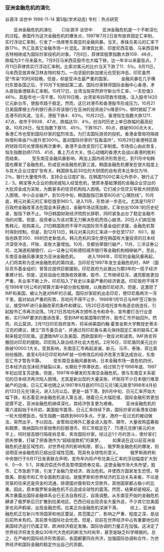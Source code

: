 ### 亚洲金融危机的演化
谷源洋  谈世中
1998-11-14
第5版(学术动态)
专栏：热点研究

　　亚洲金融危机的演化
　　□谷源洋  谈世中
　　亚洲金融危机是一个不断深化的过程。泰国作为这次金融危机的爆发点，1997年7月2日宣布放弃固定汇率制，实行浮动汇率制，引发了一场席卷东南亚的金融风暴。当天，泰铢兑美元的汇率下跌17％，外汇及其它金融市场一片混乱。菲律宾比索、印度尼西亚盾、马来西亚林吉特相继成为国际炒家投机的对象。7月8日，菲律宾股票指数大跌109．46点，跌幅为3个月来最大。7月9日马来西亚股市也大幅下挫，达一年半以来最低点。7月11日菲律宾实行浮动汇率制，比索对美元的比价当天下跌了11．5％。8月11日，马来西亚放弃保卫林吉特的努力。一向坚挺的新加坡元也受到冲击。印尼虽然受“传染”的时间较晚，但是，却是受冲击最严重的国家。
　　金融风暴在几乎横扫东盟各国之后，于10月下旬掀起第二波。国际炒家移师国际金融中心香港，矛头直指香港联系汇率制。10月17日，台湾当局突然弃守新台币汇率，一天贬值3．46％，其股市也一泻千里。10月19日晚，台湾宣布四项救市措施，注入股市1420亿元新台币，使股市趋于稳定。然而，这已对港币和香港股市形成压力。10月21日美国摩根士丹利银行表示将该银行在亚洲的投资由2％降至0％，顿时掀起了冲击港币的风波。当天，港股下跌4．63％。10月23日，香港恒生指数大跌1211．47点，收市于9938．47点，跌幅达10．4％，创当时历史上单日跌幅的最高纪录。10月28日，恒生指数下跌15．45％，下跌1621．80点，跌破9000点大关。香港汇市也受到国际炒家的猛烈攻击。为打击国际游资的投机，香港金管局将隔夜拆借利率由7％提升至300％。面对国际炒家的“狂轰滥炸”，10月29日香港特区政府财政司司长曾荫权再次重申，香港不会改变现行汇率制度。市场信心由此恢复，恒生指数劲扬1705．41点，重上万点大关。惊心动魄的香港大会战以香港的胜利而结束。
　　受东南亚金融风暴影响，再加上国内经济形势恶化，到11月中旬韩国也爆发了金融危机，形成亚洲金融危机第三波。韩国金融危机爆发在很大程度上与其大企业过度扩张有关。韩国排名前30位的大财团的自有资本比率仅为18．2％。银行大量借外债，支持企业过度扩张。在韩国1500亿美元外债中，银行占了2／3。韩宝等大企业的倒闭或陷入经营危机，使原本基础薄弱的金融企业贷出的大批资金成为呆账，为数甚多的信贷机构陷入困境。它们减少信贷又导致大财团陷入困境，中小企业破产。到10月中旬，韩国股指已跌至600点“心理防线”。10月底，韩元对美元的汇率贬值至960∶1。进入11月，形势进一步恶化。尤其是11月17日政府金融改革法在国会未获通过，金融市场动荡加剧，汇率创出1008∶1的历史纪录，股指下跌不止。19日韩国财政经济院院长辞职，同时紧急出台了稳定金融市场的对策。但是，投资者认为该对策无力解决危机而信心崩溃。20日人们疯狂抛售韩元，抢购美元。21日韩国政府不得不向国际货币基金组织求援，金融危机暂时得到控制。但是，到12月13日，韩元对美元的汇率进一步贬至1737．60∶1，股指也跌至350．68的历史新低点。韩元危机的深化使在韩国有大量投资的日本经济深受冲击，坏账、呆账大量增加。10月，京都协荣银行破产，11月，三洋证券公司、北海道拓殖银行、山一证券公司和德阳城市银行等金融机构相继破产。至此，东南亚金融风暴演变为亚洲金融危机。
　　进入1998年，印尼的金融风暴再起，人们将其称为亚洲金融危机的第四波。当印尼在1997年发生金融危机时，IMF（国际货币基金组织）曾答应提供巨额援助。印尼政府为此推出为期3年的一揽子经济重建计划。但是，这些自由化措施收效甚微，股市、汇市继续狂泻，通货膨胀更加严重，失业率不断上升，印尼陷入了有史以来最严重的经济衰退。印尼政府不得不在1998年1月公布的预算方案中部分放松银根，以挽救印尼经济。但是，这激怒了IMF和美国，被认为是对IMF的示威。国际炒家趁机出击印尼，使印尼盾再次一泻千里。面对如此严重的形势，苏哈托不得不让步，1998年1月15日与IMF签订新协议，接受IMF进行金融改革的条件和建议。1月20日苏哈托宣布角逐总统连任，引起股市汇市再次动荡。1月21日苏哈托再次颁布法令和命令，宣布要打击行业垄断，实行IMF要求的激进改革，受到IMF和美国等的赞许，股市汇市开始回升。然而，风云莫测，2月11日印尼政府宣布，将采纳美国约翰·霍普金斯大学教授史蒂夫·汉克的建议，建立“货币委员会”，并通过将印尼盾与美元保持固定汇率的联系汇率制来稳定印尼盾。这遭致IMF以及美国、西欧国家的一致反对和谴责。IMF扬言将撤回对印尼的援助。印尼陷入政治经济社会大危机。2月16日，印尼盾同美元比价跌破10000∶1大关。受其影响，东南亚汇市再起波澜，新元、马币、泰铢、菲比索纷纷报跌。直至4月8日印尼和IMF就一份修改后的经济改革方案达成协议，东南亚汇市才暂告平静。
　　受东南亚金融风暴影响，日本金融市场一直危机四伏。日本经济自泡沫经济破裂以来，长期处于停滞状态，经过努力于1996年底、1997年初出现复苏迹象。但是，1997年中爆发的东南亚金融危机，使与东南亚关系密切的日本经济再次陷入困境。尤其是新出现的大量呆账、坏账将不少日本银行推至破产的边缘。日元汇率也随之从1997年6月底的115日元兑1美元跌至1998年4月初的133日元兑1美元，进入5月以后，更是一路下滑。到6月中旬，日元汇率开始大幅下跌，标志着亚洲金融危机进入第五波。随着日元大幅贬值，国际金融形势更加捉摸不定，亚洲金融危机继续深化，其经济恢复更为艰难。
　　亚洲金融危机的第六波起始于8月初，美国股市震荡，日元汇率持续下跌，国际炒家对香港发动新一轮大规模狙击，恒生指数一路跌到6600多点。于是，港府一反过去的被动做法，突然出手，予以回击。金管局动用外汇基金进入股市、期市，大量收购蓝筹股和期票，吸纳国际炒家抛售的巨额港币，将汇市稳定在7．75港元兑换1美元的水平上，同时提高银行隔夜拆息率，夹攻国际炒家。经过近1个月的苦斗，使炒家们损失惨重，打破了把香港作为“超级提款机”的美梦。
　　如果说在这以前亚洲金融危机还是区域性的，对世界经济的影响有限，那么，俄罗斯金融危机的爆发，则说明亚洲金融危机已超出区域性范围，而具有全球性的意义。
　　俄罗斯政府和中央银行于8月17日发表联合声明，宣布年内将卢布兑美元汇率的浮动幅度扩大到6．0—9．5∶1，并推迟偿还外债及暂停国债券交易。这使金融市场大失所望，股市、汇市急剧下跌，引发了金融乃至经济、政治危机。并使西方国家发生恐慌，导致美、欧股市和汇市全面剧烈波动。就俄罗斯和世界经济的互动关系来看，不论是贸易的往来还是资金的流通，除德国对俄有较大贷款外，其他国家都占极小的比重。因此，原本俄罗斯金融危机不应造成全球性的震荡。然而，结果却是相反。这再次暴露出国际金融体系业已无法自我校正，自我调整。从东南亚开始的金融危机肆虐了俄罗斯后已扩散到拉美地区。巴西已经出现资金大量外逃，不少其它拉美国家也风声鹤唳，出现金融恐慌。拉美正向金融危机深渊下滑。
　　综上，亚洲金融危机正在新兴市场国家和地区蔓延，其范围之广、影响之严重、程度之深，是战后前所未有的。其前景令国际社会忧虑。但是，目前在世界经济中占有重要地位的美国经济运行仍属正常，欧洲经济稳定发展。国际协调的力量正在加强。这决定了世界经济将发生类似30年代大危机的断言为时尚早，甚至是缺乏科学根据的。总之，在严峻的国际经济形势面前，各国都要同舟共济，加强国际协调和合作，为世界经济和国际金融的稳定作出自己的贡献。
